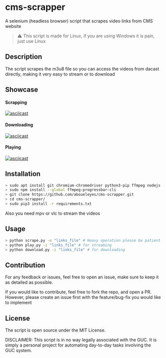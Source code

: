 # cms-scrapper
A selenium (headless browser) script that scrapes video links from CMS website

> ⚠️ This script is made for Linux, if you are using Windows it is pain, just use Linux 

## Description

The script scrapes the m3u8 file so you can access the videos from dacast directly, making it very easy to stream or to download 

## Showcase 
#### Scrapping

[![asciicast](https://asciinema.org/a/RJ1c0PynTzM1u0hhWznKBLMm1.svg)](https://asciinema.org/a/RJ1c0PynTzM1u0hhWznKBLMm1)

#### Downloading 

[![asciicast](https://asciinema.org/a/TxObSGcbKXoq4J5bZjIqs50KH.svg)](https://asciinema.org/a/TxObSGcbKXoq4J5bZjIqs50KH)

#### Playing 

[![asciicast](https://asciinema.org/a/igiytcXttjgadEWaHhOaPGsus.svg)](https://asciinema.org/a/igiytcXttjgadEWaHhOaPGsus)

## Installation 

```bash
> sudo apt install git chromium-chromedriver python3-pip ffmpeg nodejs npm mpv
> sudo npm install --global ffmpeg-progressbar-cli    
> git clone https://github.com/aboueleyes/cms-scrapper.git
> cd cms-scrapper/
> sudo pip3 install -r requirements.txt
```
Also you need mpv or vlc to stream the videos

## Usage 
```bash 
> python scrape.py -o "links_file" # Heavy operation please be patient 
> python play.py -i "links_file" # for streaming
> python download.py -i "links_file" # for downloading
 ```
##  Contribution 

For any feedback or issues, feel free to open an issue, make sure to keep it as detailed as possible.

If you would like to contribute, feel free to fork the repo, and open a PR. However, please create an issue first with the feature/bug-fix you would like to implement

## License

The script is open source under the MIT License.

DISCLAIMER: This script is in no way legally associated with the GUC. It is simply a personal project for automating day-to-day tasks involving the GUC system.


